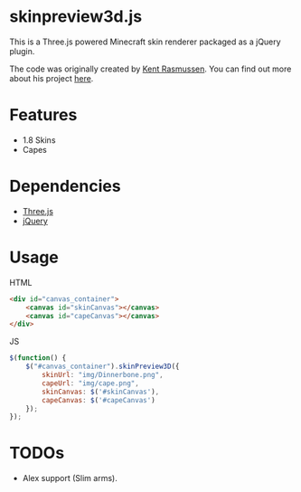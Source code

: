 # skinpreview3d.js
This is a Three.js powered Minecraft skin renderer packaged as a jQuery plugin.

The code was originally created by [Kent Rasmussen](https://github.com/earthiverse). You can find out more about his project [here](https://github.com/earthiverse/3D-Minecraft-Skin-Viewer).

# Features
* 1.8 Skins
* Capes

# Dependencies
* [Three.js](https://github.com/mrdoob/three.js/)
* [jQuery](https://jquery.com/)

# Usage
HTML
```html
<div id="canvas_container">
    <canvas id="skinCanvas"></canvas>
    <canvas id="capeCanvas"></canvas>
</div>
```

JS
```js
$(function() {
    $("#canvas_container").skinPreview3D({
		skinUrl: "img/Dinnerbone.png",
		capeUrl: "img/cape.png",
		skinCanvas: $('#skinCanvas'),
		capeCanvas: $('#capeCanvas')
    });
});
```

# TODOs
* Alex support (Slim arms).
